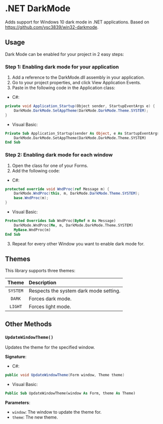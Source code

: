 # .NET DarkMode

Adds support for Windows 10 dark mode in .NET applications. Based on https://github.com/ysc3839/win32-darkmode.

## Usage

Dark Mode can be enabled for your project in 2 easy steps:

### Step 1: Enabling dark mode for your application

1. Add a reference to the DarkMode.dll assembly in your application.
2. Go to your project properties, and click View Application Events.
3. Paste in the following code in the Application class:

- C#:

```csharp
private void Application_Startup(Object sender, StartupEventArgs e) {
    DarkMode.DarkMode.SetAppTheme(DarkMode.DarkMode.Theme.SYSTEM);
}
```

- Visual Basic:

```vb
Private Sub Application_Startup(sender As Object, e As StartupEventArgs) Handles MyBase.Startup
    DarkMode.DarkMode.SetAppTheme(DarkMode.DarkMode.Theme.SYSTEM)
End Sub
```

### Step 2: Enabling dark mode for each window

1. Open the class for one of your Forms.
2. Add the following code:

- C#:

```csharp
protected override void WndProc(ref Message m) {
    DarkMode.WndProc(this, m, DarkMode.DarkMode.Theme.SYSTEM);
    base.WndProc(m);
}
```

- Visual Basic:

```vb
Protected Overrides Sub WndProc(ByRef m As Message)
    DarkMode.WndProc(Me, m, DarkMode.DarkMode.Theme.SYSTEM)
    MyBase.WndProc(m)
End Sub
```

3. Repeat for every other Window you want to enable dark mode for.

## Themes

This library supports three themes:

|  Theme   | Description                            |
|:--------:|:---------------------------------------|
| `SYSTEM` | Respects the system dark mode setting. |
| `DARK`   | Forces dark mode.                      |
| `LIGHT`  | Forces light mode.                     |

## Other Methods

### `UpdateWindowTheme()`

Updates the theme for the specified window.

**Signature**:

- C#:

```csharp
public void UpdateWindowTheme(Form window, Theme theme)
```

- Visual Basic:

```vb
Public Sub UpdateWindowTheme(window As Form, theme As Theme)
```

**Parameters**:

- `window`: The window to update the theme for.
- `theme`: The new theme.
